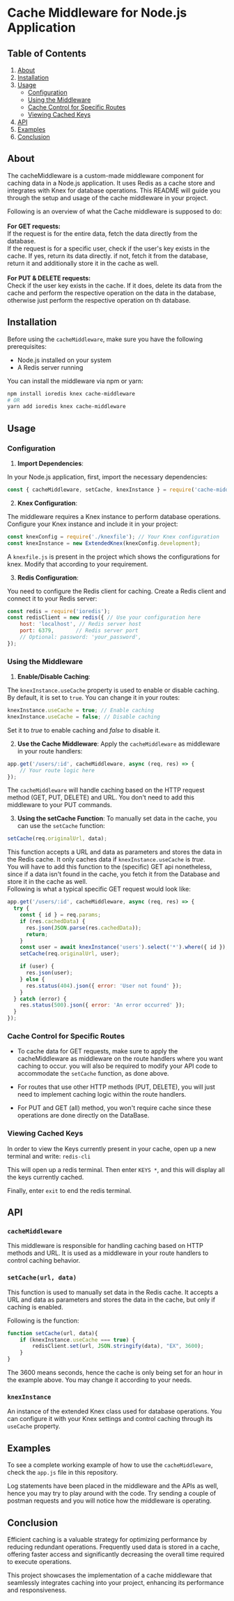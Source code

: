 
# Cache Middleware for Node.js Application


## Table of Contents
1. [About](#about)
2. [Installation](#installation)
3. [Usage](#usage)
   - [Configuration](#configuration)
   - [Using the Middleware](#using-the-middleware)
   - [Cache Control for Specific Routes](#cache-control-for-specific-routes)
   - [Viewing Cached Keys](#viewing-cached-keys)
4. [API](#api)
5. [Examples](#examples)
5. [Conclusion](#conclusion)


## About

The cacheMiddleware is a custom-made middleware component for caching data in a Node.js application. It uses Redis as a cache store and integrates with Knex for database operations. This README will guide you through the setup and usage of the cache middleware in your project.

Following is an overview of what the Cache middleware is supposed to do:\
\
**For GET requests:**\
If the request is for the entire data, fetch the data directly from the database.\
If the request is for a specific user, check if the user's key exists in the cache. If yes, return its data directly. if not, fetch it from the database, return it and additionally store it in the cache as well.\
\
**For PUT & DELETE requests:**\
Check if the user key exists in the cache. If it does, delete its data from the cache and perform the respective operation on the data in the database, otherwise just perform the respective operation on th database.



## Installation

Before using the `cacheMiddleware`, make sure you have the following prerequisites:

- Node.js installed on your system
- A Redis server running

You can install the middleware via npm or yarn:

```bash
npm install ioredis knex cache-middleware
# OR
yarn add ioredis knex cache-middleware
```


## Usage

### Configuration

1. **Import Dependencies**:

In your Node.js application, first, import the necessary dependencies:

```javascript
const { cacheMiddleware, setCache, knexInstance } = require('cache-middleware');
```


2. **Knex Configuration**:

The middleware requires a Knex instance to perform database operations. Configure your Knex instance and include it in your project:

```javascript
const knexConfig = require('./knexfile'); // Your Knex configuration
const knexInstance = new ExtendedKnex(knexConfig.development);
```
A `knexfile.js` is present in the project which shows the configurations for knex. Modify that according to your requirement.

3. **Redis Configuration**:

You need to configure the Redis client for caching. Create a Redis client and connect it to your Redis server:

```javascript
const redis = require('ioredis');
const redisClient = new redis({ // Use your configuration here
    host: 'localhost', // Redis server host
    port: 6379,       // Redis server port
    // Optional: password: 'your_password',
});
```


### Using the Middleware

1. **Enable/Disable Caching**:

The `knexInstance.useCache` property is used to enable or disable caching. By default, it is set to `true`. You can change it in your routes:

```javascript
knexInstance.useCache = true; // Enable caching
knexInstance.useCache = false; // Disable caching
```
Set it to *true* to enable caching and *false* to disable it.

2. **Use the Cache Middleware**:
Apply the `cacheMiddleware` as middleware in your route handlers:

```javascript
app.get('/users/:id', cacheMiddleware, async (req, res) => {
    // Your route logic here
});
```

The `cacheMiddleware` will handle caching based on the HTTP request method (GET, PUT, DELETE) and URL.
You don't need to add this middleware to your PUT commands.


3. **Using the setCache Function**:
To manually set data in the cache, you can use the `setCache` function:

```javascript
setCache(req.originalUrl, data);
```

This function accepts a URL and data as parameters and stores the data in the Redis cache. It only caches data if `knexInstance.useCache` is *true*.\
You will have to add this function to the (specific) GET api nonetheless, since if a data isn't found in the cache, you fetch it from the Database and store it in the cache as well.\
Following is what a typical specific GET request would look like:
```javascript
app.get('/users/:id', cacheMiddleware, async (req, res) => {
  try {
    const { id } = req.params;
    if (res.cachedData) {
      res.json(JSON.parse(res.cachedData));
      return;
    }
    const user = await knexInstance('users').select('*').where({ id });
    setCache(req.originalUrl, user);

    if (user) {
      res.json(user);
    } else {
      res.status(404).json({ error: 'User not found' });
    }
  } catch (error) {
    res.status(500).json({ error: 'An error occurred' });
  }
});
```




### Cache Control for Specific Routes

- To cache data for GET requests, make sure to apply the cacheMiddleware as middleware on the route handlers where you want caching to occur. you will also be required to modify your API code to accommodate the `setCache` function, as done above.

- For routes that use other HTTP methods (PUT, DELETE), you will just need to implement caching logic within the route handlers.

- For PUT and GET (all) method, you won't require cache since these operations are done directly on the DataBase.


### Viewing Cached Keys

In order to view the Keys currently present in your cache, open up a new terminal and write:
`redis-cli`

This will open up a redis terminal. Then enter `KEYS *`, and this will display all the keys currently cached.

Finally, enter `exit` to end the redis terminal.



## API

### `cacheMiddleware`

This middleware is responsible for handling caching based on HTTP methods and URL. It is used as a middleware in your route handlers to control caching behavior.

### `setCache(url, data)`

This function is used to manually set data in the Redis cache. It accepts a URL and data as parameters and stores the data in the cache, but only if caching is enabled.

Following is the function:

```javascript
function setCache(url, data){         
    if (knexInstance.useCache === true) {
        redisClient.set(url, JSON.stringify(data), "EX", 3600);
    }
}
```
The 3600 means seconds, hence the cache is only being set for an hour in the example above. You may change it according to your needs.


### `knexInstance`

An instance of the extended Knex class used for database operations. You can configure it with your Knex settings and control caching through its `useCache` property.


## Examples

To see a complete working example of how to use the `cacheMiddleware`, check the `app.js` file in this repository.

Log statements have been placed in the middleware and the APIs as well, hence you may try to play around with the code. 
Try sending a couple of postman requests and you will notice how the middleware is operating.



## Conclusion
Efficient caching is a valuable strategy for optimizing performance by reducing redundant operations. Frequently used data is stored in a cache, offering faster access and significantly decreasing the overall time required to execute operations.

This project showcases the implementation of a cache middleware that seamlessly integrates caching into your project, enhancing its performance and responsiveness.